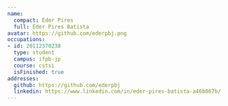 ```yaml
---
name:
  compact: Éder Pires
  full: Éder Pires Batista
avatar: https://github.com/ederpbj.png
occupations:
- id: 20112370238
  type: student
  campus: ifpb-jp
  course: cstsi
  isFinished: true
addresses:
  github: https://github.com/ederpbj
  linkedin: https://www.linkedin.com/in/eder-pires-batista-a46b867b/
---
```

